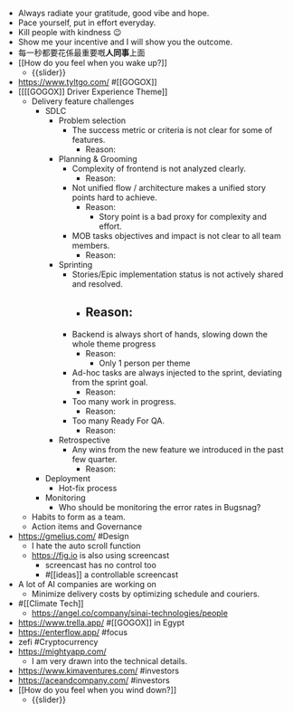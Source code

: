 - Always radiate your gratitude, good vibe and hope.
- Pace yourself, put in effort everyday.
- Kill people with kindness 😉
- Show me your incentive and I will show you the outcome.
- 每一秒都要花係最重要嘅**人同事**上面
- [[How do you feel when you wake up?]]
    - {{slider}}
- https://www.tyltgo.com/ #[[GOGOX]]
- [[[[GOGOX]] Driver Experience Theme]]
    - Delivery feature challenges
        - SDLC
            - Problem selection
                - The success metric or criteria is not clear for some of features.
                    - Reason:
            - Planning & Grooming
                - Complexity of frontend is not analyzed clearly.
                    - Reason:
                - Not unified flow / architecture makes a unified story points hard to achieve.
                    - Reason:
                        - Story point is a bad proxy for complexity and effort.
                - MOB tasks objectives and impact is not clear to all team members.
                    - Reason: 
            - Sprinting
                - Stories/Epic implementation status is not actively shared and resolved.
                    - Reason:
                        - 
                - Backend is always short of hands, slowing down the whole theme progress
                    - Reason:
                        - Only 1 person per theme
                - Ad-hoc tasks are always injected to the sprint, deviating from the sprint goal.
                    - Reason:
                - Too many work in progress.
                    - Reason:
                - Too many Ready For QA.
                    - Reason:
            - Retrospective
                - Any wins from the new feature we introduced in the past few quarter.
                    - Reason:
        - Deployment
            - Hot-fix process
        - Monitoring
            - Who should be monitoring the error rates in Bugsnag?
    - Habits to form as a team.
    - Action items and Governance
- https://gmelius.com/ #Design
    - I hate the auto scroll function
    - https://fig.io is also using screencast
        - screencast has no control too
        - #[[ideas]] a controllable screencast
- A lot of AI companies are working on 
    - Minimize delivery costs by optimizing schedule and couriers.
- #[[Climate Tech]]
    - https://angel.co/company/sinai-technologies/people
- https://www.trella.app/ #[[GOGOX]] in Egypt
- https://enterflow.app/ #focus
- zefi #Cryptocurrency
- https://mightyapp.com/
    - I am very drawn into the technical details.
- https://www.kimaventures.com/ #investors
- https://aceandcompany.com/ #investors
- [[How do you feel when you wind down?]]
    - {{slider}}
